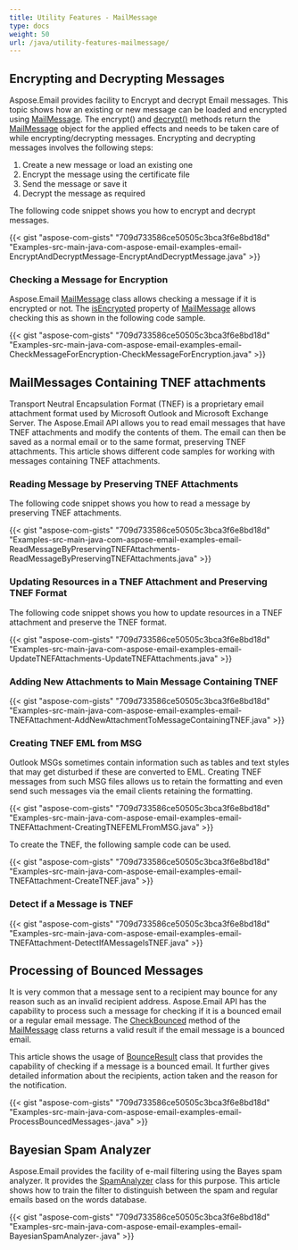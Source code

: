 ```yaml
---
title: Utility Features - MailMessage
type: docs
weight: 50
url: /java/utility-features-mailmessage/
---
```


## **Encrypting and Decrypting Messages**
Aspose.Email provides facility to Encrypt and decrypt Email messages. This topic shows how an existing or new message can be loaded and encrypted using [MailMessage](https://apireference.aspose.com/email/java/com.aspose.email/mailmessage). The encrypt() and [decrypt()](https://apireference.aspose.com/email/java/com.aspose.email/mailmessage#decrypt\(\)) methods return the [MailMessage](https://apireference.aspose.com/email/java/com.aspose.email/mailmessage) object for the applied effects and needs to be taken care of while encrypting/decrypting messages. Encrypting and decrypting messages involves the following steps:

1. Create a new message or load an existing one
1. Encrypt the message using the certificate file
1. Send the message or save it
1. Decrypt the message as required

The following code snippet shows you how to encrypt and decrypt messages.



{{< gist "aspose-com-gists" "709d733586ce50505c3bca3f6e8bd18d" "Examples-src-main-java-com-aspose-email-examples-email-EncryptAndDecryptMessage-EncryptAndDecryptMessage.java" >}}
### **Checking a Message for Encryption**
Aspose.Email [MailMessage](https://apireference.aspose.com/email/java/com.aspose.email/mailmessage) class allows checking a message if it is encrypted or not. The [isEncrypted](https://apireference.aspose.com/email/java/com.aspose.email/mailmessage#isEncrypted\(\)) property of [MailMessage](https://apireference.aspose.com/email/java/com.aspose.email/mailmessage) allows checking this as shown in the following code sample.



{{< gist "aspose-com-gists" "709d733586ce50505c3bca3f6e8bd18d" "Examples-src-main-java-com-aspose-email-examples-email-CheckMessageForEncryption-CheckMessageForEncryption.java" >}}
## **MailMessages Containing TNEF attachments**
Transport Neutral Encapsulation Format (TNEF) is a proprietary email attachment format used by Microsoft Outlook and Microsoft Exchange Server. The Aspose.Email API allows you to read email messages that have TNEF attachments and modify the contents of them. The email can then be saved as a normal email or to the same format, preserving TNEF attachments. This article shows different code samples for working with messages containing TNEF attachments.
### **Reading Message by Preserving TNEF Attachments**
The following code snippet shows you how to read a message by preserving TNEF attachments.



{{< gist "aspose-com-gists" "709d733586ce50505c3bca3f6e8bd18d" "Examples-src-main-java-com-aspose-email-examples-email-ReadMessageByPreservingTNEFAttachments-ReadMessageByPreservingTNEFAttachments.java" >}}
### **Updating Resources in a TNEF Attachment and Preserving TNEF Format**
The following code snippet shows you how to update resources in a TNEF attachment and preserve the TNEF format.



{{< gist "aspose-com-gists" "709d733586ce50505c3bca3f6e8bd18d" "Examples-src-main-java-com-aspose-email-examples-email-UpdateTNEFAttachments-UpdateTNEFAttachments.java" >}}
### **Adding New Attachments to Main Message Containing TNEF**


{{< gist "aspose-com-gists" "709d733586ce50505c3bca3f6e8bd18d" "Examples-src-main-java-com-aspose-email-examples-email-TNEFAttachment-AddNewAttachmentToMessageContainingTNEF.java" >}}
### **Creating TNEF EML from MSG**
Outlook MSGs sometimes contain information such as tables and text styles that may get disturbed if these are converted to EML. Creating TNEF messages from such MSG files allows us to retain the formatting and even send such messages via the email clients retaining the formatting. 



{{< gist "aspose-com-gists" "709d733586ce50505c3bca3f6e8bd18d" "Examples-src-main-java-com-aspose-email-examples-email-TNEFAttachment-CreatingTNEFEMLFromMSG.java" >}}


To create the TNEF, the following sample code can be used.

{{< gist "aspose-com-gists" "709d733586ce50505c3bca3f6e8bd18d" "Examples-src-main-java-com-aspose-email-examples-email-TNEFAttachment-CreateTNEF.java" >}}
### **Detect if a Message is TNEF**


{{< gist "aspose-com-gists" "709d733586ce50505c3bca3f6e8bd18d" "Examples-src-main-java-com-aspose-email-examples-email-TNEFAttachment-DetectIfAMessageIsTNEF.java" >}}
## **Processing of Bounced Messages**
It is very common that a message sent to a recipient may bounce for any reason such as an invalid recipient address. Aspose.Email API has the capability to process such a message for checking if it is a bounced email or a regular email message. The [CheckBounced](https://apireference.aspose.com/email/java/com.aspose.email/mailmessage#checkBounced\(\)) method of the [MailMessage](https://apireference.aspose.com/email/java/com.aspose.email/mailmessage) class returns a valid result if the email message is a bounced email.

This article shows the usage of [BounceResult](https://apireference.aspose.com/email/java/com.aspose.email/BounceResult) class that provides the capability of checking if a message is a bounced email. It further gives detailed information about the recipients, action taken and the reason for the notification.



{{< gist "aspose-com-gists" "709d733586ce50505c3bca3f6e8bd18d" "Examples-src-main-java-com-aspose-email-examples-email-ProcessBouncedMessages-.java" >}}
## **Bayesian Spam Analyzer**
Aspose.Email provides the facility of e-mail filtering using the Bayes spam analyzer. It provides the [SpamAnalyzer](https://apireference.aspose.com/email/java/com.aspose.email/SpamAnalyzer) class for this purpose. This article shows how to train the filter to distinguish between the spam and regular emails based on the words database.



{{< gist "aspose-com-gists" "709d733586ce50505c3bca3f6e8bd18d" "Examples-src-main-java-com-aspose-email-examples-email-BayesianSpamAnalyzer-.java" >}}
